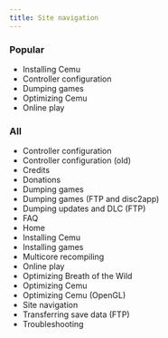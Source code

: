 ```yaml
---
title: Site navigation
---
```


### Popular

+ <router-link to="/installing-cemu">Installing Cemu</router-link>
+ <router-link to="/controller-configuration">Controller configuration</router-link>
+ <router-link to="/dumping-games">Dumping games</router-link>
+ <router-link to="/optimizing-cemu">Optimizing Cemu</router-link>
+ <router-link to="/online-play">Online play</router-link>

### All 

+ <router-link to="/controller-configuration">Controller configuration</router-link>
+ <router-link to="/controllers">Controller configuration (old)</router-link>
+ <router-link to="/credits">Credits</router-link>
+ <router-link to="/donations">Donations</router-link>
+ <router-link to="/dumping-games">Dumping games</router-link>
+ <router-link to="/ftp/dumping-games">Dumping games (FTP and disc2app)</router-link>
+ <router-link to="/ftp/dumping-updates-and-dlc">Dumping updates and DLC (FTP)</router-link>
+ <router-link to="/faq">FAQ</router-link>
+ <router-link to="/">Home</router-link>
+ <router-link to="/installing-cemu">Installing Cemu</router-link>
+ <router-link to="/installing-games">Installing games</router-link>
+ <router-link to="/multicore-recompiling">Multicore recompiling</router-link>
+ <router-link to="/online-play">Online play</router-link>
+ <router-link to="/optimizing-botw">Optimizing Breath of the Wild</router-link>
+ <router-link to="/optimizing-cemu">Optimizing Cemu</router-link>
+ <router-link to="/optimizing-cemu-(opengl)">Optimizing Cemu (OpenGL)</router-link>
+ <router-link to="/site-navigation">Site navigation</router-link>
+ <router-link to="/ftp/transferring-save-data">Transferring save data (FTP)</router-link>
+ <router-link to="/troubleshooting">Troubleshooting</router-link>